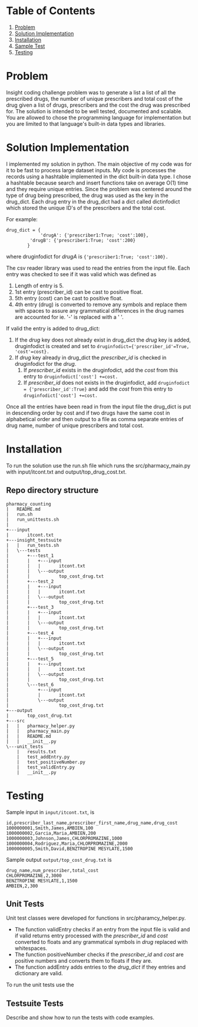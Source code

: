 # Table of Contents
1. [Problem](README.md#problem)
2. [Solution Implementation](README.md#solution-implementation)
3. [Installation](README.md#installation)
4. [Sample Test](README.md#sample-test)
5. [Testing](README.md#testing)

# Problem

Insight coding challenge problem was to generate a list a list of all the prescribed drugs, the number of unique prescribers and total cost of the drug given a list of drugs, prescribers and the cost the drug was prescribed for. The solution is intended to be well tested, documented and scalable. You are allowed to chose the programming language for implementation but you are limited to that language's built-in data types and libraries.

# Solution Implementation

I implemented my solution in python. The main objective of my code was for it to be fast to process large dataset inputs. My code is processes the records using a hashtable implemented in the dict built-in data type. I chose a hashtable because search and insert functions take on average O(1) time and they require unique entries. Since the problem was centered around the type of drug being prescribed, the drug was used as the key in the drug_dict. Each drug entry in the drug_dict had a dict called dictinfodict which stored the unique ID's of the prescribers and the total cost.

For example:

```
drug_dict = {
             'drugA': {'prescriber1:True; 'cost':100},
	     'drugB': {'prescriber1:True; 'cost':200}
	    }
```

where druginfodict for *drugA* is `{'prescriber1:True; 'cost':100}.`

The csv reader library was used to read the entries from the input file. Each entry was checked to see if it was valid which was defined as
1. Length of entry is 5.
2. 1st entry (prescriber_id) can be cast to positive float.
3. 5th entry (cost) can be cast to positive float.
4. 4th entry (drug) is converted to remove any symbols and replace them with spaces to assure any grammatical differences in the drug names are accounted for ie. '-' is replaced with a ' '.

If valid the entry is added to drug_dict:
1. If the *drug* key does not already exist in drug_dict the *drug* key is added, druginfodict is created and set to `druginfodict={'prescriber_id'=True, 'cost'=cost}.`
2. If *drug* key already in drug_dict the *prescriber_id* is checked in druginfodict for the *drug*.
	1. If *prescriber_id* exists in the druginfodict, add the *cost* from this entry to `druginfodict['cost'] +=cost.`
	2. If *prescriber_id* does not exists in the druginfodict, add `druginfodict = {'prescriber_id':True}` and add the *cost* from this entry to `druginfodict['cost'] +=cost.`

Once all the entries have been read in from the input file the drug_dict is put in descending order by cost and if two drugs have the same cost in alphabetical order and then output to a file as comma separate entries of drug name, number of unique prescribers and total cost.

# Installation

To run the solution use the run.sh file which runs the src/pharmacy_main.py with input/itcont.txt and output/top_drug_cost.txt. 

## Repo directory structure
```
pharmacy_counting
|   README.md
|   run.sh
|   run_unittests.sh
|
+---input
|       itcont.txt
+---insight_testsuite
|   |   run_tests.sh
|   \---tests
|       +---test_1
|       |   +---input
|       |   |       itcont.txt
|       |   \---output
|       |           top_cost_drug.txt
|       +---test_2
|       |   +---input
|       |   |       itcont.txt
|       |   \---output
|       |           top_cost_drug.txt
|       +---test_3
|       |   +---input
|       |   |       itcont.txt
|       |   \---output
|       |           top_cost_drug.txt
|       +---test_4
|       |   +---input
|       |   |       itcont.txt
|       |   \---output
|       |           top_cost_drug.txt   
|       +---test_5
|       |   +---input
|       |   |       itcont.txt  
|       |   \---output
|       |           top_cost_drug.txt        
|       \---test_6  
|           +---input
|           |       itcont.txt   
|           \---output
|                   top_cost_drug.txt 
+---output
|       top_cost_drug.txt
+---src
|   |   pharmacy_helper.py
|   |   pharmacy_main.py
|   |   README.md
|   |   __init__.py
\---unit_tests
    |   results.txt
    |   test_addEntry.py
    |   test_positiveNumber.py
    |   test_validEntry.py
    |   __init__.py
```            

# Testing

Sample input in `input/itcont.txt`, is
```
id,prescriber_last_name,prescriber_first_name,drug_name,drug_cost
1000000001,Smith,James,AMBIEN,100
1000000002,Garcia,Maria,AMBIEN,200
1000000003,Johnson,James,CHLORPROMAZINE,1000
1000000004,Rodriguez,Maria,CHLORPROMAZINE,2000
1000000005,Smith,David,BENZTROPINE MESYLATE,1500
```

Sample output `output/top_cost_drug.txt` is
```
drug_name,num_prescriber,total_cost
CHLORPROMAZINE,2,3000
BENZTROPINE MESYLATE,1,1500
AMBIEN,2,300
```

## Unit Tests

Unit test classes were developed for functions in src/pharamcy_helper.py. 
* The function validEntry checks if an entry from the input file is valid and if valid returns entry processed with the *prescriber_id* and *cost* converted to floats and any grammatical symbols in *drug* replaced with whitespaces. 
* The function positiveNumber checks if the *prescriber_id* and *cost* are positive numbers and converts them to floats if they are.
* The function addEntry adds entries to the *drug_dict* if they entries and dictionary are valid.

To run the unit tests use the 
## Testsuite Tests

Describe and show how to run the tests with code examples.

